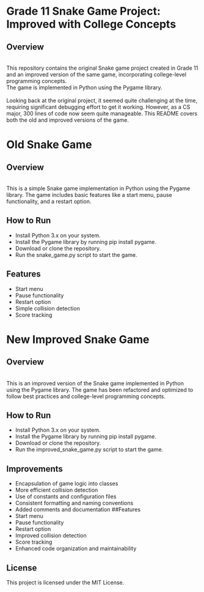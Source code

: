 # Grade 11 Snake Game Project: Improved with College Concepts
## Overview
<br />This repository contains the original Snake game project created in Grade 11 and an improved version of the same game, incorporating college-level programming concepts. 
<br />The game is implemented in Python using the Pygame library.
<br />
<br />Looking back at the original project, it seemed quite challenging at the time, requiring significant debugging effort to get it working. However, as a CS major, 300 lines of code now seem quite manageable. This README covers both the old and improved versions of the game.

# Old Snake Game
## Overview
<br />This is a simple Snake game implementation in Python using the Pygame library. The game includes basic features like a start menu, pause functionality, and a restart option.

## How to Run
- Install Python 3.x on your system.
- Install the Pygame library by running pip install pygame.
- Download or clone the repository.
- Run the snake_game.py script to start the game.

## Features
- Start menu
- Pause functionality
- Restart option
- Simple collision detection
- Score tracking
# New Improved Snake Game
## Overview
<br />This is an improved version of the Snake game implemented in Python using the Pygame library. The game has been refactored and optimized to follow best practices and college-level programming concepts.

## How to Run
- Install Python 3.x on your system.
- Install the Pygame library by running pip install pygame.
- Download or clone the repository.
- Run the improved_snake_game.py script to start the game.
## Improvements
- Encapsulation of game logic into classes
- More efficient collision detection
- Use of constants and configuration files
- Consistent formatting and naming conventions
- Added comments and documentation
##Features
- Start menu
- Pause functionality
- Restart option
- Improved collision detection
- Score tracking
- Enhanced code organization and maintainability
## License
This project is licensed under the MIT License.
